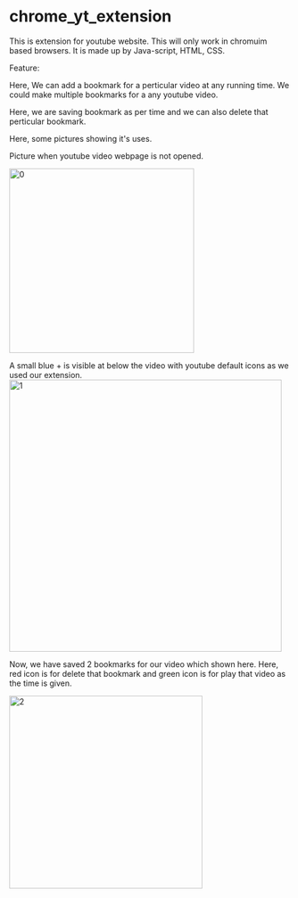 # chrome_yt_extension

This is extension for youtube website.
This will only work in chromuim based browsers.
It is made up by Java-script, HTML, CSS.

Feature:

Here, We can add a bookmark for a perticular video at any running time.
We could make multiple bookmarks for a any youtube video.

Here, we are saving bookmark as per time and we can also delete that perticular bookmark.

Here, some pictures showing it's uses.

Picture when youtube video webpage is not opened.

<img width="331" alt="0" src="https://user-images.githubusercontent.com/104568327/208241708-f6f89de0-a586-4084-9093-8b83d440308a.png">

A small blue + is visible at below the video with youtube default icons as we used our extension.
<img width="488" alt="1" src="https://user-images.githubusercontent.com/104568327/208241764-cffa04be-fca9-4d0a-8813-46f3332f4c70.png">

Now, we have saved 2 bookmarks for our video which shown here.
Here, red icon is for delete that bookmark and green icon is for play that video as the time is given.

<img width="346" alt="2" src="https://user-images.githubusercontent.com/104568327/208241803-21dc9553-4538-4db9-b9bb-f4c8797cf326.png">
